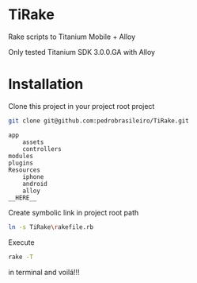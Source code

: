 TiRake
======

Rake scripts to Titanium Mobile + Alloy

Only tested Titanium SDK 3.0.0.GA with Alloy


Installation
============

Clone this project in your project root project
```bash
git clone git@github.com:pedrobrasileiro/TiRake.git
```

    app
        assets
        controllers
    modules
    plugins
    Resources
        iphone
        android
        alloy
    __HERE__

Create symbolic link in project root path
```bash
ln -s TiRake\rakefile.rb 
```

Execute 
```bash
rake -T 
```
in terminal and voilá!!!
